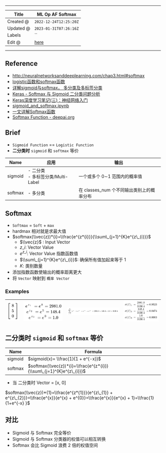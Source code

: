 -----

| Title     | ML Op AF Softmax                                      |
| --------- | ----------------------------------------------------- |
| Created @ | `2022-12-24T12:25:20Z`                                |
| Updated @ | `2023-01-31T07:26:16Z`                                |
| Labels    | \`\`                                                  |
| Edit @    | [here](https://github.com/junxnone/aiwiki/issues/335) |

-----

## Reference

  - <http://neuralnetworksanddeeplearning.com/chap3.html#softmax>
  - [logistic函数和softmax函数](http://www.cnblogs.com/maybe2030/p/5678387.html)
  - [详解sigmoid与softmax，
    多分类及多标签分类](https://blog.csdn.net/uncle_ll/article/details/82778750)
  - [Keras - Softmax 与 Sigmoid
    二分类问题分析](https://www.aiuai.cn/aifarm679.html)
  - [Keras深度学习笔记(三)：神经网络入门](https://xiaosheng.me/2018/11/24/article154/)
  - [sigmoid\_and\_softmax.ipynb](https://gist.github.com/ypwhs/6905ebbda99d04621f9fc00417657ae2)
  - [一文详解Softmax函数](https://zhuanlan.zhihu.com/p/105722023)
  - [Softmax Function -
    deepai.org](https://deepai.org/machine-learning-glossary-and-terms/softmax-layer)

## Brief

  - `Sigmoid Function` == `Logistic Function`
  - **二分类时** `sigmoid` 和 `softmax` 等价

| Name    | 应用                            | 输出                           |
| ------- | ----------------------------- | ---------------------------- |
| sigmoid | \- 二分类<br>- 多标签分类/Multi-Label | 一个或多个 0∼1 范围内的概率值            |
| softmax | \- 多分类                        | 在 classes\_num 个不同输出类别上的概率分布 |

## Softmax

  - `Softmax` = `Soft` + `max`
  - hardmax 相对就是求最大值
  - $softmax(\\vec{z})*{i}=\\frac{e^{z*{i}}}{\\sum\_{j=1}^{K}e^{z\_{i}}}$
      - $\\vec{z}$ : Input Vector
      - $z\_{i}$: Vector Value
      - $e^{z\_{i}}$: Vector Value 指数函数值
      - $\\sum\_{j=1}^{K}e^{z\_{i}}$: 确保所有值加起来等于 1
      - $K$: 类别数量
  - 添加指数函数使输出的概率距离更大
  - 将 `Vector` 映射到 `概率 Vector`

### Examples

| ![image](media/56f68d3a5722497ff84aa6d48c7fb79f446d1c5a.png) | ![image](media/207e2fe48f25949426c843efe025da830a3bbdaa.png) | ![image](media/a85fcacb4b54c3403641c57cca4457035aef9f14.png) | ![image](media/ff0b2c918f810074d27d81fe2f27f64405f37ded.png) |
| ------------------------------------------------------------ | ------------------------------------------------------------ | ------------------------------------------------------------ | ------------------------------------------------------------ |

## 二分类时 `sigmoid` 和 `softmax` 等价

| Name    | Formula                                                               |
| ------- | --------------------------------------------------------------------- |
| sigmoid | $sigmoid(x)= \\frac{1}{1 + e^{-x}}$                                   |
| softmax | $softmax(\\vec{z})*{i}=\\frac{e^{z*{i}}}{\\sum\_{j=1}^{K}e^{z\_{i}}}$ |

  - 当 二分类时 Vector = \[x, 0\]

$softmax(\\vec{z})*{1}=\\frac{e^{z*{1}}}{e^{z\_{1}} +
e^{z\_{2}}}=\\frac{e^{x}}{e^{x} + e^{0}}=\\frac{e^{x}}{e^{x} +
1}=\\frac{1}{1+e^{-x} }$

## 对比

  - Sigmoid 与 Softmax 完全等价
  - Sigmoid 与 Softmax 分类器的权值可以相互转换
  - Softmax 会比 Sigmoid 浪费 2 倍的权值空间
